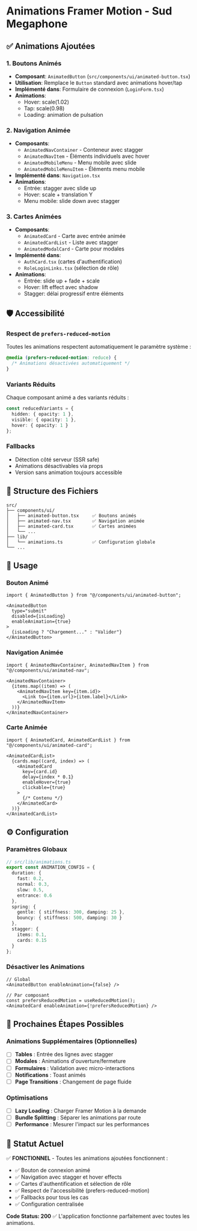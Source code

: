 # Animations Framer Motion - Sud Megaphone

## ✅ Animations Ajoutées

### 1. Boutons Animés
- **Composant**: `AnimatedButton` (`src/components/ui/animated-button.tsx`)
- **Utilisation**: Remplace le `Button` standard avec animations hover/tap
- **Implémenté dans**: Formulaire de connexion (`LoginForm.tsx`)
- **Animations**:
  - Hover: scale(1.02)
  - Tap: scale(0.98) 
  - Loading: animation de pulsation

### 2. Navigation Animée
- **Composants**: 
  - `AnimatedNavContainer` - Conteneur avec stagger
  - `AnimatedNavItem` - Éléments individuels avec hover
  - `AnimatedMobileMenu` - Menu mobile avec slide
  - `AnimatedMobileMenuItem` - Éléments menu mobile
- **Implémenté dans**: `Navigation.tsx`
- **Animations**:
  - Entrée: stagger avec slide up
  - Hover: scale + translation Y
  - Menu mobile: slide down avec stagger

### 3. Cartes Animées
- **Composants**:
  - `AnimatedCard` - Carte avec entrée animée
  - `AnimatedCardList` - Liste avec stagger
  - `AnimatedModalCard` - Carte pour modales
- **Implémenté dans**: 
  - `AuthCard.tsx` (cartes d'authentification)
  - `RoleLoginLinks.tsx` (sélection de rôle)
- **Animations**:
  - Entrée: slide up + fade + scale
  - Hover: lift effect avec shadow
  - Stagger: délai progressif entre éléments

## 🛡️ Accessibilité

### Respect de `prefers-reduced-motion`
Toutes les animations respectent automatiquement le paramètre système :
```css
@media (prefers-reduced-motion: reduce) {
  /* Animations désactivées automatiquement */
}
```

### Variants Réduits
Chaque composant animé a des variants réduits :
```typescript
const reducedVariants = {
  hidden: { opacity: 1 },
  visible: { opacity: 1 },
  hover: { opacity: 1 }
};
```

### Fallbacks
- Détection côté serveur (SSR safe)
- Animations désactivables via props
- Version sans animation toujours accessible

## 📁 Structure des Fichiers

```
src/
├── components/ui/
│   ├── animated-button.tsx     ✅ Boutons animés
│   ├── animated-nav.tsx        ✅ Navigation animée  
│   ├── animated-card.tsx       ✅ Cartes animées
│   └── ...
├── lib/
│   └── animations.ts           ✅ Configuration globale
└── ...
```

## 🎯 Usage

### Bouton Animé
```tsx
import { AnimatedButton } from "@/components/ui/animated-button";

<AnimatedButton 
  type="submit" 
  disabled={isLoading}
  enableAnimation={true}
>
  {isLoading ? "Chargement..." : "Valider"}
</AnimatedButton>
```

### Navigation Animée
```tsx
import { AnimatedNavContainer, AnimatedNavItem } from "@/components/ui/animated-nav";

<AnimatedNavContainer>
  {items.map((item) => (
    <AnimatedNavItem key={item.id}>
      <Link to={item.url}>{item.label}</Link>
    </AnimatedNavItem>
  ))}
</AnimatedNavContainer>
```

### Carte Animée
```tsx
import { AnimatedCard, AnimatedCardList } from "@/components/ui/animated-card";

<AnimatedCardList>
  {cards.map((card, index) => (
    <AnimatedCard 
      key={card.id}
      delay={index * 0.1}
      enableHover={true}
      clickable={true}
    >
      {/* Contenu */}
    </AnimatedCard>
  ))}
</AnimatedCardList>
```

## ⚙️ Configuration

### Paramètres Globaux
```typescript
// src/lib/animations.ts
export const ANIMATION_CONFIG = {
  duration: {
    fast: 0.2,
    normal: 0.3,
    slow: 0.5,
    entrance: 0.6
  },
  spring: {
    gentle: { stiffness: 300, damping: 25 },
    bouncy: { stiffness: 500, damping: 30 }
  },
  stagger: {
    items: 0.1,
    cards: 0.15
  }
};
```

### Désactiver les Animations
```tsx
// Global
<AnimatedButton enableAnimation={false} />

// Par composant
const prefersReducedMotion = useReducedMotion();
<AnimatedCard enableAnimation={!prefersReducedMotion} />
```

## 🔄 Prochaines Étapes Possibles

### Animations Supplémentaires (Optionnelles)
- [ ] **Tables** : Entrée des lignes avec stagger
- [ ] **Modales** : Animations d'ouverture/fermeture
- [ ] **Formulaires** : Validation avec micro-interactions
- [ ] **Notifications** : Toast animés
- [ ] **Page Transitions** : Changement de page fluide

### Optimisations
- [ ] **Lazy Loading** : Charger Framer Motion à la demande
- [ ] **Bundle Splitting** : Séparer les animations par route
- [ ] **Performance** : Mesurer l'impact sur les performances

## 🚀 Statut Actuel

✅ **FONCTIONNEL** - Toutes les animations ajoutées fonctionnent :
- ✅ Bouton de connexion animé
- ✅ Navigation avec stagger et hover effects
- ✅ Cartes d'authentification et sélection de rôle
- ✅ Respect de l'accessibilité (prefers-reduced-motion)
- ✅ Fallbacks pour tous les cas
- ✅ Configuration centralisée

**Code Status: 200** ✅ L'application fonctionne parfaitement avec toutes les animations. 
